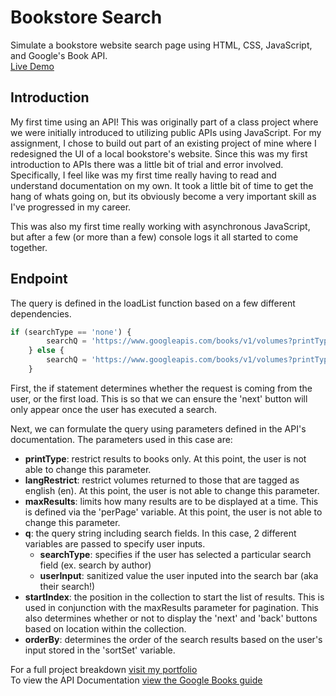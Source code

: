 # Bookstore Search
Simulate a bookstore website search page using HTML, CSS, JavaScript, and Google's Book API.
<br/> [Live Demo](https://bookstore.leeorburton.com)

## Introduction
My first time using an API! This was originally part of a class project where we were initially introduced to utilizing public APIs using JavaScript. For my assignment, I chose to build out part of an existing project of mine where I redesigned the UI of a local bookstore's website. Since this was my first introduction to APIs there was a little bit of trial and error involved. Specifically, I feel like was my first time really having to read and understand documentation on my own. It took a little bit of time to get the hang of whats going on, but its obviously become a very important skill as I've progressed in my career. 

This was also my first time really working with asynchronous JavaScript, but after a few (or more than a few) console logs it all started to come together.

## Endpoint
The query is defined in the loadList function based on a few different dependencies.

```js
if (searchType == 'none') {
        searchQ = 'https://www.googleapis.com/books/v1/volumes?printType=books&langRestrict=en&maxResults=' + perPage + '&q=' + userInput + '&startIndex=' + (lastPage * perPage) + '&orderBy=' + sortSet;
    } else {
        searchQ = 'https://www.googleapis.com/books/v1/volumes?printType=books&langRestrict=en&maxResults=' + perPage + '&q=' + searchType + ':' + userInput + '&startIndex=' + (lastPage * perPage) + '&orderBy=' + sortSet;
    }
```

First, the if statement determines whether the request is coming from the user, or the first load. This is so that we can ensure the 'next' button will only appear once the user has executed a search.

Next, we can formulate the query using parameters defined in the API's documentation. The parameters used in this case are:
- **printType**: restrict results to books only. At this point, the user is not able to change this parameter.
- **langRestrict**: restrict volumes returned to those that are tagged as english (en). At this point, the user is not able to change this parameter.
- **maxResults**: limits how many results are to be displayed at a time. This is defined via the 'perPage' variable. At this point, the user is not able to change this parameter.
- **q**: the query string including search fields. In this case, 2 different variables are passed to specify user inputs.
  -  **searchType**: specifies if the user has selected a particular search field (ex. search by author)
  -  **userInput**: sanitized value the user inputed into the search bar (aka their search!)
- **startIndex**: the position in the collection to start the list of results. This is used in conjunction with the maxResults parameter for pagination. This also determines whether or not to display the 'next' and 'back' buttons based on location within the collection.
- **orderBy**: determines the order of the search results based on the user's input stored in the 'sortSet' variable.


For a full project breakdown [visit my portfolio](https://leeorburton.com/search.html)
<br/>To view the API Documentation [view the Google Books guide](https://developers.google.com/books/docs/v1/using#query-params)
